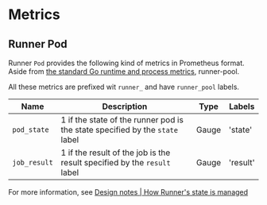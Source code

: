 Metrics
===========

## Runner Pod

Runner `Pod` provides the following kind of metrics in Prometheus format.
Aside from [the standard Go runtime and process metrics][standard], runner-pool.

All these metrics are prefixed wit `runner_` and have `runner_pool` labels.

| Name         | Description                                                                  | Type  | Labels   |
| ------------ | ---------------------------------------------------------------------------- | ----- | -------- |
| `pod_state`  | 1 if the state of the runner pod is the state specified by the `state` label | Gauge | 'state'  |
| `job_result` | 1 if the result of the job is the result specified by the `result` label     | Gauge | 'result' |

For more information, see [Design notes | How Runner's state is managed](design.md#how-runners-state-is-managed)

[standard]: https://povilasv.me/prometheus-go-metrics/
